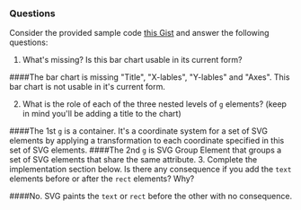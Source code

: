 ### Questions

Consider the provided sample code [this Gist](http://bl.ocks.org/romsson/8639620) and answer the following questions:

1. What's missing? Is this bar chart usable in its current form?

  ####The bar chart is missing "Title", "X-lables", "Y-lables" and "Axes". This bar chart is not usable in it's current form.

2. What is the role of each of the three nested levels of `g` elements? (keep in mind you'll be adding a title to the chart)

  ####The 1st `g` is a container. It's a coordinate system for a set of SVG elements by applying a transformation to each coordinate specified in this set of SVG elements.
  ####The 2nd `g` is SVG Group Element that groups a set of SVG elements that share the same attribute.
3. Complete the implementation section below. Is there any consequence if you add the `text` elements before or after the `rect` elements? Why?

  ####No. SVG paints the `text` or `rect` before the other with no consequence.
